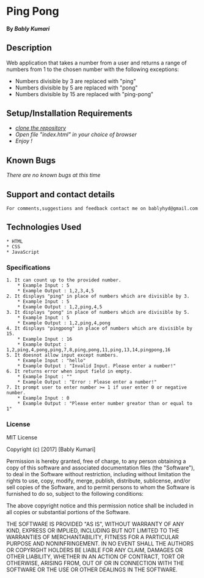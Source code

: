 #  Ping Pong 

#### By _**Bably Kumari**_

## Description

Web application that takes a number from a user and returns a range of numbers from 1 to the chosen number with the following exceptions:

   * Numbers divisible by 3 are replaced with "ping"
   * Numbers divisible by 5 are replaced with "pong"
   * Numbers divisible by 15 are replaced with "ping-pong"


## Setup/Installation Requirements

* _[clone the repository](https://github.com/bablyseattle/ping-pong)_
* _Open file "index.html" in your choice of browser_
* _Enjoy !_

## Known Bugs

_There are no known bugs at this time_

## Support and contact details

	For comments,suggestions and feedback contact me on bablyhyd@gmail.com

## Technologies Used
	* HTML
	* CSS
	* JavaScript
### Specifications
	1. It can count up to the provided number.
	 	* Example Input : 5
		* Example Output : 1,2,3,4,5
	2. It displays "ping" in place of numbers which are divisible by 3.
		* Example Input : 5
		* Example Output : 1,2,ping,4,5
	3. It displays "pong" in place of numbers which are divisible by 5.
		* Example Input : 5
		* Example Output : 1,2,ping,4,pong
	4. It displays "pingpong" in place of numbers which are divisible by 15. 
		* Example Input : 16
		* Example Output : 1,2,ping,4,pong,ping,7,8,ping,pong,11,ping,13,14,pingpong,16
	5. It doesnot allow input except numbers.
		* Example Input : "hello"
		* Example Output : "Invalid Input. Please enter a number!"
	6. It returns error when input field in empty.
		* Example Input : ""
		* Example Output : "Error : Please enter a number!"
	7. It prompt user to enter number >= 1 if user enter 0 or negative number.
		* Example Input : 0
		* Example Output : "Please enter number greator than or equal to 1"

### License

MIT License

Copyright (c) [2017] [Bably Kumari]

Permission is hereby granted, free of charge, to any person obtaining a copy
of this software and associated documentation files (the "Software"), to deal
in the Software without restriction, including without limitation the rights
to use, copy, modify, merge, publish, distribute, sublicense, and/or sell
copies of the Software, and to permit persons to whom the Software is
furnished to do so, subject to the following conditions:

The above copyright notice and this permission notice shall be included in all
copies or substantial portions of the Software.

THE SOFTWARE IS PROVIDED "AS IS", WITHOUT WARRANTY OF ANY KIND, EXPRESS OR
IMPLIED, INCLUDING BUT NOT LIMITED TO THE WARRANTIES OF MERCHANTABILITY,
FITNESS FOR A PARTICULAR PURPOSE AND NONINFRINGEMENT. IN NO EVENT SHALL THE
AUTHORS OR COPYRIGHT HOLDERS BE LIABLE FOR ANY CLAIM, DAMAGES OR OTHER
LIABILITY, WHETHER IN AN ACTION OF CONTRACT, TORT OR OTHERWISE, ARISING FROM,
OUT OF OR IN CONNECTION WITH THE SOFTWARE OR THE USE OR OTHER DEALINGS IN THE
SOFTWARE.
